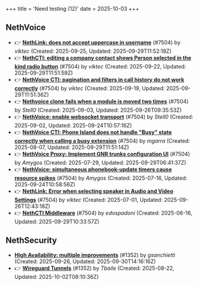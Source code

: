 +++
title = 'Need testing (12)'
date = 2025-10-03
+++

## NethVoice
- :point_right: **[NethLink: does not accept uppercase in username](https://github.com/NethServer/dev/issues/7656)** (#7504) by *viktec* (Created: 2025-09-25, Updated: 2025-09-29T11:52:18Z)
- :point_right: **[NethCTI: editing a company contact shows Person selected in the kind radio button](https://github.com/NethServer/dev/issues/7646)** (#7504) by *viktec* (Created: 2025-09-22, Updated: 2025-09-29T11:51:59Z)
- :point_right: **[NethVoice CTI: pagination and filters in call history do not work correctly](https://github.com/NethServer/dev/issues/7639)** (#7504) by *viktec* (Created: 2025-09-19, Updated: 2025-09-29T11:51:36Z)
- :point_right: **[Nethvoice clone fails when a module is moved two times](https://github.com/NethServer/dev/issues/7616)** (#7504) by *Stell0* (Created: 2025-09-03, Updated: 2025-09-26T09:35:53Z)
- :point_right: **[NethVoice: enable websocket transport](https://github.com/NethServer/dev/issues/7611)** (#7504) by *Stell0* (Created: 2025-09-02, Updated: 2025-09-24T10:57:16Z)
- :point_right: **[NethVoice CTI: Phone Island does not handle "Busy" state correctly when calling a busy extension](https://github.com/NethServer/dev/issues/7599)** (#7504) by *mgarra* (Created: 2025-08-07, Updated: 2025-09-29T11:51:14Z)
- :point_right: **[NethVoice Proxy: Implement GNR trunks configuration UI](https://github.com/NethServer/dev/issues/7578)** (#7504) by *Amygos* (Created: 2025-07-29, Updated: 2025-09-29T06:41:37Z)
- :point_right: **[NethVoice: simultaneous phonebook-update timers cause resource spikes](https://github.com/NethServer/dev/issues/7555)** (#7504) by *Amygos* (Created: 2025-07-16, Updated: 2025-09-24T10:58:56Z)
- :point_right: **[NethLink: Error when selecting speaker in Audio and Video Settings](https://github.com/NethServer/dev/issues/7538)** (#7504) by *viktec* (Created: 2025-07-01, Updated: 2025-09-26T12:43:18Z)
- :point_right: **[NethCTI Middleware](https://github.com/NethServer/dev/issues/7504)** (#7504) by *edospadoni* (Created: 2025-06-16, Updated: 2025-09-29T10:33:57Z)

## NethSecurity
- **[High Availability: multiple improvements](https://github.com/NethServer/nethsecurity/issues/1380)** (#1352) by *gsanchietti* (Created: 2025-09-26, Updated: 2025-09-30T14:16:16Z)
- :point_right: **[Wireguard Tunnels](https://github.com/NethServer/nethsecurity/issues/1352)** (#1352) by *Tbaile* (Created: 2025-08-22, Updated: 2025-10-02T08:10:36Z)


